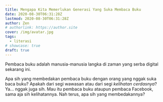 ```yaml
---
title: Mengapa Kita Memerlukan Generasi Yang Suka Membaca Buku
date: 2020-08-30T06:31:28Z
lastmod: 2020-08-30T06:31:28Z
author: Zen
# authorlink: https://author.site
cover: /img/avatar.jpg
tags:
  - literasi
# showcase: true
draft: true
---
```


Pembaca buku adalah manusia-manusia langka di zaman yang serba digital sekarang ini.

<!--more-->

Apa sih yang membedakan pembaca buku dengan orang yang nggak suka baca buku? Apakah dari segi wawasan atau dari segi _kelihatan cerdasnya_? Ya... nggak juga sih. Mau itu pembaca buku ataupun pembaca Facebook, sama aja sih kelihatannya. Nah terus, apa sih yang membedakannya?